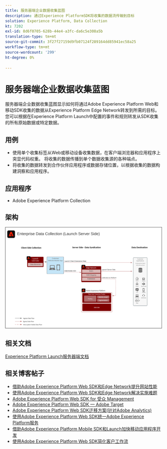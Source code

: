```yaml
---
title: 服务器端企业数据收集蓝图
description: 通过Experience PlatformSDK将收集的数据流传输到目标
solution: Experience Platform, Data Collection
kt: 7202
exl-id: 8d6f0705-628b-44e4-a3fc-da6c5e308a5b
translation-type: tm+mt
source-git-commit: 3f27f27159d9fb07124f289164dd85941ec58a25
workflow-type: tm+mt
source-wordcount: '299'
ht-degree: 0%

---
```


# 服务器端企业数据收集蓝图

服务器端企业数据收集蓝图显示如何将通过Adobe Experience Platform Web和移动SDK收集的数据从Experience Platform Edge Network转发到所需的目标。 您可以根据在Experience Platform Launch中配置的事件和规则转发从SDK收集的所有原始数据或特定数据。

## 用例

* 使用单个收集标签从Web或移动设备收集数据，在客户端浏览器和应用程序上突显代码权重。 将收集的数据传播到单个数据收集源的各种端点。
* 将收集的数据转发到合作伙伴应用程序或数据存储位置，以根据收集的数据构建洞察和应用程序。

## 应用程序

* Adobe Experience Platform Collection

## 架构

<img src="assets/entcollect.svg" alt="企业数据采集的参考体系结构" style="border:1px solid #4a4a4a" />

## 相关文档

[Experience Platform Launch服务器端文档](https://experienceleague.adobe.com/docs/launch/using/server-side-info/server-side-overview.html?lang=en#server-side-info)

## 相关博客帖子

* [借助Adobe Experience Platform Web SDK和Edge Network提升网站性能](https://medium.com/adobetech/boosting-website-performance-with-adobe-experience-platform-web-sdk-and-edge-network-329fcf70fdf9)
* [使用Adobe Experience Platform Web SDK和Edge Network解决实施难题](https://medium.com/adobetech/solving-implementation-pain-points-with-adobe-experience-platform-web-sdk-and-edge-network-880b635e6819)
* [Adobe Experience Platform Web SDK for 受众 Management](https://medium.com/adobetech/adobe-experience-platform-web-sdk-for-audience-management-751fa6d063bc)
* [Adobe Experience Platform Web SDK — Adobe Target](https://medium.com/adobetech/adobe-experience-platform-web-sdk-adobe-target-9b9f621d271)
* [Adobe Experience Platform Web SDK迁移方案(针对Adobe Analytics)](https://medium.com/adobetech/adobe-experience-platform-web-sdk-migration-scenarios-for-adobe-analytics-91c255ec82b0)
* [使用Adobe Experience Platform Web SDK统一Adobe Experience Platform服务](https://medium.com/adobetech/unify-your-adobe-experience-platform-services-with-adobe-experience-platform-web-sdk-75cf6851a9fc)
* [借助Adobe Experience Platform Mobile SDK和Launch加快移动应用程序开发](https://medium.com/adobetech/accelerate-your-mobile-application-development-with-adobe-experience-platform-mobile-sdk-and-launch-ed023536d611)
* [使用Adobe Experience Platform Web SDK简化客户工作流](https://medium.com/adobetech/simplifying-customer-workflows-with-adobe-experience-platform-web-sdk-4e54fe134f4a)

